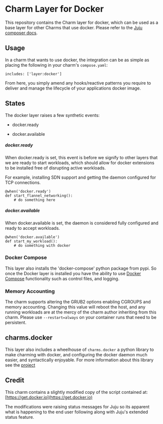 # Charm Layer for Docker

This repository contains the Charm layer for docker, which can be used as a
base layer for other Charms that use docker.  Please refer to the
[Juju composer docs](https://jujucharms.com/docs/devel/authors-charm-composing).

## Usage

In a charm that wants to use docker, the integration can be as simple as placing
the following in your charm's `compose.yaml`:

    includes: ['layer:docker']

From here, you simply amend any hooks/reactive patterns you require to deliver
and manage the lifecycle of your applications docker image.

## States

The docker layer raises a few synthetic events:

- docker.ready

- docker.available

##### docker.ready

When docker.ready is set, this event is before we signify to other
layers that we are ready to start workloads, which should allow for
docker extensions to be installed free of disrupting active workloads.

For example, installing SDN support and getting the daemon configured
for TCP connections.

```
@when('docker.ready')
def start_flannel_networking():
    # do something here
```

##### docker.available

When docker.available is set, the daemon is considered fully configured
and ready to accept workloads.

```
@when('docker.available')
def start_my_workload():
    # do something with docker
```

### Docker Compose

 This layer also installs the 'docker-compose' python package from pypi. So
once the Docker layer is installed you have the ability to use [Docker
Compose](https://docs.docker.com/compose/) functionality such as control files,
and logging.

### Memory Accounting
The charm supports altering the GRUB2 options enabling CGROUPS and memory
accounting. Changing this value will reboot the host, and any running workloads
are at the mercy of the charm author inheriting from this charm. Please use
`--restart=always` on your container runs that need to be persistent.

## charms.docker

This layer also includes a wheelhouse of `charms.docker` a python library to make
charming with docker, and configuring the docker daemon much easier, and syntactically
enjoyable. For more information about this library see the [project](http://github.com/juju-solutions/charms.docker)

## Credit

This charm contains a slightly modified copy of the script contained at:
[https://get.docker.io](https://get.docker.io)

The modifications were raising status messages for Juju so its apparent what is
happening to the end user following along with Juju's extended status feature.
